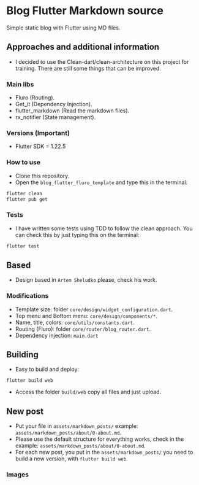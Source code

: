 # Blog Flutter Markdown source

Simple static blog with Flutter using MD files.

## Approaches and additional information
- I decided to use the Clean-dart/clean-architecture on this project for training. There are still some things that can be improved.

### Main libs
- Fluro (Routing).
- Get_it (Dependency Injection).
- flutter_markdown (Read the markdown files).
- rx_notifier (State management).

### Versions (Important)
* Flutter SDK = 1.22.5

### How to use
- Clone this repository.
- Open the `blog_flutter_fluro_template` and type this in the terminal:
```bash
flutter clean
flutter pub get
```
### Tests
- I have written some tests using TDD to follow the clean approach. You can check this by just typing this on the terminal:
```bash
flutter test
```
## Based

- Design based in `Artem Sheludko` please, check his work.

### Modifications

- Template size: folder `core/design/widget_configuration.dart`.
- Top menu and Bottom menu: `core/design/components/*`.
- Name, title, colors: `core/utils/constants.dart`.
- Routing (Fluro): folder `core/router/blog_router.dart`.
- Dependency injection: `main.dart`

## Building
- Easy to build and deploy:
```
flutter build web
```
- Access the folder `build/web` copy all files and just upload.

## New post
- Put your file in `assets/markdown_posts/` example: `assets/markdown_posts/about/0-about.md`.
- Please use the default structure for everything works, check in the example: `assets/markdown_posts/about/0-about.md`.
- For each new post, you put in the `assets/markdown_posts/` you need to build a new version, with `flutter build web`.

### Images